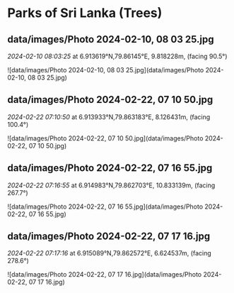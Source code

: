 # Parks of Sri Lanka (Trees)

## data/images/Photo 2024-02-10, 08 03 25.jpg

*2024-02-10 08:03:25*
at 6.913619°N,79.86145°E, 9.818228m,
 (facing 90.5°)


![data/images/Photo 2024-02-10, 08 03 25.jpg](data/images/Photo 2024-02-10, 08 03 25.jpg)


## data/images/Photo 2024-02-22, 07 10 50.jpg

*2024-02-22 07:10:50*
at 6.913933°N,79.863183°E, 8.126431m,
 (facing 100.4°)

![data/images/Photo 2024-02-22, 07 10 50.jpg](data/images/Photo 2024-02-22, 07 10 50.jpg)

## data/images/Photo 2024-02-22, 07 16 55.jpg

*2024-02-22 07:16:55*
at 6.914983°N,79.862703°E, 10.833139m,
 (facing 267.7°)

![data/images/Photo 2024-02-22, 07 16 55.jpg](data/images/Photo 2024-02-22, 07 16 55.jpg)

## data/images/Photo 2024-02-22, 07 17 16.jpg

*2024-02-22 07:17:16*
at 6.915089°N,79.862572°E, 6.624537m,
 (facing 278.6°)

![data/images/Photo 2024-02-22, 07 17 16.jpg](data/images/Photo 2024-02-22, 07 17 16.jpg)
